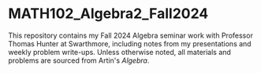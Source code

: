 # MATH102_Algebra2_Fall2024

This repository contains my Fall 2024 Algebra seminar work with Professor Thomas Hunter at Swarthmore, including notes from my presentations and weekly problem write-ups. Unless otherwise noted, all materials and problems are sourced from Artin's _Algebra_.
